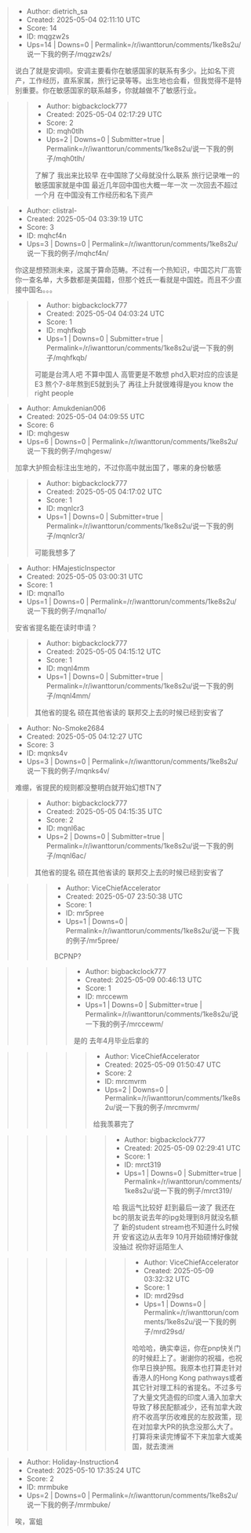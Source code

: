 > - Author: dietrich_sa
> - Created: 2025-05-04 02:11:10 UTC
> - Score: 14
> - ID: mqgzw2s
> - Ups=14 | Downs=0 | Permalink=/r/iwanttorun/comments/1ke8s2u/说一下我的例子/mqgzw2s/
>
> 说白了就是安调呗。安调主要看你在敏感国家的联系有多少。比如名下资产，工作经历，直系家属，旅行记录等等。出生地也会看，但我觉得不是特别重要。你在敏感国家的联系越多，你就越做不了敏感行业。

>> - Author: bigbackclock777
>> - Created: 2025-05-04 02:17:29 UTC
>> - Score: 2
>> - ID: mqh0tlh
>> - Ups=2 | Downs=0 | Submitter=true | Permalink=/r/iwanttorun/comments/1ke8s2u/说一下我的例子/mqh0tlh/
>>
>> 了解了 我出来比较早 在中国除了父母就没什么联系  旅行记录唯一的敏感国家就是中国 最近几年回中国也大概一年一次 一次回去不超过一个月 在中国没有工作经历和名下资产

> - Author: clistral-
> - Created: 2025-05-04 03:39:19 UTC
> - Score: 3
> - ID: mqhcf4n
> - Ups=3 | Downs=0 | Permalink=/r/iwanttorun/comments/1ke8s2u/说一下我的例子/mqhcf4n/
>
> 你这是想预测未来，这属于算命范畴。不过有一个热知识，中国芯片厂高管你一查名单，大多数都是美国籍，但那个姓氏一看就是中国姓。而且不少直接中国名。。。

>> - Author: bigbackclock777
>> - Created: 2025-05-04 04:03:24 UTC
>> - Score: 1
>> - ID: mqhfkqb
>> - Ups=1 | Downs=0 | Submitter=true | Permalink=/r/iwanttorun/comments/1ke8s2u/说一下我的例子/mqhfkqb/
>>
>> 可能是台湾人吧 不算中国人 高管更是不敢想 phd入职对应的应该是E3 熬个7-8年熬到E5就到头了 再往上升就很难得是you know the right people

> - Author: Amukdenian006
> - Created: 2025-05-04 04:09:55 UTC
> - Score: 6
> - ID: mqhgesw
> - Ups=6 | Downs=0 | Permalink=/r/iwanttorun/comments/1ke8s2u/说一下我的例子/mqhgesw/
>
> 加拿大护照会标注出生地的，不过你高中就出国了，哪来的身份敏感

>> - Author: bigbackclock777
>> - Created: 2025-05-05 04:17:02 UTC
>> - Score: 1
>> - ID: mqnlcr3
>> - Ups=1 | Downs=0 | Submitter=true | Permalink=/r/iwanttorun/comments/1ke8s2u/说一下我的例子/mqnlcr3/
>>
>> 可能我想多了

> - Author: HMajesticInspector
> - Created: 2025-05-05 03:00:31 UTC
> - Score: 1
> - ID: mqnal1o
> - Ups=1 | Downs=0 | Permalink=/r/iwanttorun/comments/1ke8s2u/说一下我的例子/mqnal1o/
>
> 安省省提名能在读时申请？

>> - Author: bigbackclock777
>> - Created: 2025-05-05 04:15:12 UTC
>> - Score: 1
>> - ID: mqnl4mm
>> - Ups=1 | Downs=0 | Submitter=true | Permalink=/r/iwanttorun/comments/1ke8s2u/说一下我的例子/mqnl4mm/
>>
>> 其他省的提名 硕在其他省读的 联邦交上去的时候已经到安省了

> - Author: No-Smoke2684
> - Created: 2025-05-05 04:12:27 UTC
> - Score: 3
> - ID: mqnks4v
> - Ups=3 | Downs=0 | Permalink=/r/iwanttorun/comments/1ke8s2u/说一下我的例子/mqnks4v/
>
> 难绷，省提民的规则都没整明白就开始幻想TN了

>> - Author: bigbackclock777
>> - Created: 2025-05-05 04:15:35 UTC
>> - Score: 2
>> - ID: mqnl6ac
>> - Ups=2 | Downs=0 | Submitter=true | Permalink=/r/iwanttorun/comments/1ke8s2u/说一下我的例子/mqnl6ac/
>>
>> 其他省的提名 硕在其他省读的 联邦交上去的时候已经到安省了

>>> - Author: ViceChiefAccelerator
>>> - Created: 2025-05-07 23:50:38 UTC
>>> - Score: 1
>>> - ID: mr5pree
>>> - Ups=1 | Downs=0 | Permalink=/r/iwanttorun/comments/1ke8s2u/说一下我的例子/mr5pree/
>>>
>>> BCPNP?

>>>> - Author: bigbackclock777
>>>> - Created: 2025-05-09 00:46:13 UTC
>>>> - Score: 1
>>>> - ID: mrccewm
>>>> - Ups=1 | Downs=0 | Submitter=true | Permalink=/r/iwanttorun/comments/1ke8s2u/说一下我的例子/mrccewm/
>>>>
>>>> 是的 去年4月毕业后拿的

>>>>> - Author: ViceChiefAccelerator
>>>>> - Created: 2025-05-09 01:50:47 UTC
>>>>> - Score: 2
>>>>> - ID: mrcmvrm
>>>>> - Ups=2 | Downs=0 | Permalink=/r/iwanttorun/comments/1ke8s2u/说一下我的例子/mrcmvrm/
>>>>>
>>>>> 给我羡慕完了

>>>>>> - Author: bigbackclock777
>>>>>> - Created: 2025-05-09 02:29:41 UTC
>>>>>> - Score: 1
>>>>>> - ID: mrct319
>>>>>> - Ups=1 | Downs=0 | Submitter=true | Permalink=/r/iwanttorun/comments/1ke8s2u/说一下我的例子/mrct319/
>>>>>>
>>>>>> 哈 我运气比较好 赶到最后一波了 我还在bc的朋友说去年的ipg处理到8月就没名额了 新的student stream也不知道什么时候开 安省这边从去年9 10月开始硕博好像就没抽过 祝你好运陌生人

>>>>>>> - Author: ViceChiefAccelerator
>>>>>>> - Created: 2025-05-09 03:32:32 UTC
>>>>>>> - Score: 1
>>>>>>> - ID: mrd29sd
>>>>>>> - Ups=1 | Downs=0 | Permalink=/r/iwanttorun/comments/1ke8s2u/说一下我的例子/mrd29sd/
>>>>>>>
>>>>>>> 哈哈哈，确实幸运，你在pnp快关门的时候赶上了。谢谢你的祝福，也祝你早日换护照。我原本也打算走针对香港人的Hong Kong pathways或者其它针对理工科的省提名。不过多亏了大量文凭造假的印度人涌入加拿大导致了移民配额减少，还有加拿大政府不收高学历收难民的左胶政策，现在对加拿大PR的执念没那么大了。打算将来读完博留不下来加拿大或美国，就去澳洲

> - Author: Holiday-Instruction4
> - Created: 2025-05-10 17:35:24 UTC
> - Score: 2
> - ID: mrmbuke
> - Ups=2 | Downs=0 | Permalink=/r/iwanttorun/comments/1ke8s2u/说一下我的例子/mrmbuke/
>
> 唉，富蛆
